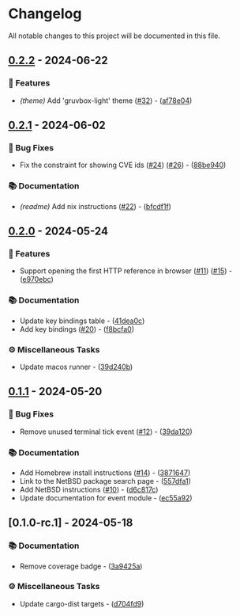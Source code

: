 # Changelog

All notable changes to this project will be documented in this file.

## [0.2.2](https://github.com/orhun/flawz/compare/0.2.1..0.2.2) - 2024-06-22

### 🚀 Features

- *(theme)* Add 'gruvbox-light' theme ([#32](https://github.com/orhun/flawz/pull/32)) - ([af78e04](https://github.com/orhun/flawz/commit/af78e04992867b6cec4f8dca4a89fd068911b19f))

## [0.2.1](https://github.com/orhun/flawz/compare/0.2.0..0.2.1) - 2024-06-02

### 🐛 Bug Fixes

- Fix the constraint for showing CVE ids ([#24](https://github.com/orhun/flawz/pull/24)) ([#26](https://github.com/orhun/flawz/pull/26)) - ([88be940](https://github.com/orhun/flawz/commit/88be940db99e50a1d27fd6595209724921666ce9))

### 📚 Documentation

- *(readme)* Add nix instructions ([#22](https://github.com/orhun/flawz/pull/22)) - ([bfcdf1f](https://github.com/orhun/flawz/commit/bfcdf1f56c4358f805af8d63a94e3435087b2299))

## [0.2.0](https://github.com/orhun/flawz/compare/0.1.1..0.2.0) - 2024-05-24

### 🚀 Features

- Support opening the first HTTP reference in browser ([#11](https://github.com/orhun/flawz/pull/11)) ([#15](https://github.com/orhun/flawz/pull/15)) - ([e970ebc](https://github.com/orhun/flawz/commit/e970ebc84ddf3016e2507cd74bedd88873972e03))

### 📚 Documentation

- Update key bindings table - ([41dea0c](https://github.com/orhun/flawz/commit/41dea0cc623de18b833d307d618b004074fcb055))
- Add key bindings ([#20](https://github.com/orhun/flawz/pull/20)) - ([f8bcfa0](https://github.com/orhun/flawz/commit/f8bcfa023e22ac602f41f423075233fff7b3fa58))

### ⚙️ Miscellaneous Tasks

- Update macos runner - ([39d240b](https://github.com/orhun/flawz/commit/39d240b2e5cb0b86fdcbd24c142ba10f0d4a914c))

## [0.1.1](https://github.com/orhun/flawz/compare/0.1.0-rc.1..0.1.1) - 2024-05-20

### 🐛 Bug Fixes

- Remove unused terminal tick event ([#12](https://github.com/orhun/flawz/pull/12)) - ([39da120](https://github.com/orhun/flawz/commit/39da120b09602bb81ab23e42d11fc01ac7fded25))

### 📚 Documentation

- Add Homebrew install instructions ([#14](https://github.com/orhun/flawz/pull/14)) - ([3871647](https://github.com/orhun/flawz/commit/3871647308d0185635e47df3d1850cfaa67200e1))
- Link to the NetBSD package search page - ([557dfa1](https://github.com/orhun/flawz/commit/557dfa16fae3e02c5972a79bc7de6c8c028b3083))
- Add NetBSD instructions ([#10](https://github.com/orhun/flawz/pull/10)) - ([d6c817c](https://github.com/orhun/flawz/commit/d6c817c00683ef5832760f8711b1f9e0aa7cdbe6))
- Update documentation for event module - ([ec55a92](https://github.com/orhun/flawz/commit/ec55a929251621398288f1447c04a1b77770b768))

## [0.1.0-rc.1] - 2024-05-18

### 📚 Documentation

- Remove coverage badge - ([3a9425a](https://github.com/orhun/flawz/commit/3a9425aca2631bbcb9b0442922b2cf2b6d78bc99))

### ⚙️ Miscellaneous Tasks

- Update cargo-dist targets - ([d704fd9](https://github.com/orhun/flawz/commit/d704fd9c02297f7073e3d37e0deae6ce35c4dad1))
